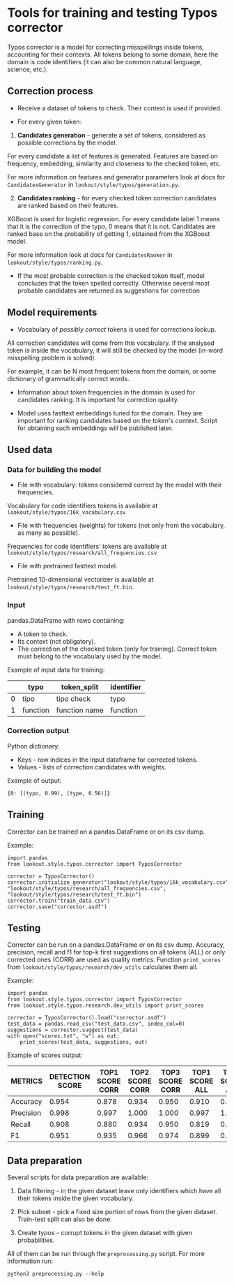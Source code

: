 # Tools for training and testing Typos corrector

Typos corrector is a model for correcting misspellings inside tokens, accounting for their contexts.
All tokens belong to some domain, here the domain is code identifiers (it can also be common natural language, science, etc.).

## Correction process

- Receive a dataset of tokens to check. Their context is used if provided.

- For every given token:

1. **Candidates generation** - generate a set of tokens, considered as possible corrections by the model.

For every candidate a list of features is generated. Features are based on frequency, embedding, similarity and closeness to the
checked token, etc.

For more information on features and generator parameters look at docs for `CandidatesGenerator` in `lookout/style/typos/generation.py`.

2. **Candidates ranking** - for every checked token correction candidates are ranked based on their features.

XGBoost is used for logistic regression. For every candidate label 1 means that it is the correction of the typo, 0 means that it is not.
Candidates are ranked base on the probability of getting 1, obtained from the XGBoost model.

For more information look at docs for `CandidatesRanker` in `lookout/style/typos/ranking.py`.

- If the most probable correction is the checked token itself, model concludes that the token spelled correctly.
Otherwise several most probable candidates are returned as suggestions for correction

## Model requirements

- Vocabulary of *possibly correct* tokens is used for corrections lookup.

All correction candidates will come from this vocabulary. If the analysed token is inside the vocabulary,
it will still be checked by the model (in-word misspelling problem is solved).

For example, it can be N most frequent tokens from the domain, or some dictionary of grammatically correct words.

- Information about token frequencies in the domain is used for candidates ranking. It is important for correction quality.

- Model uses fasttext embeddings tuned for the domain. They are important for ranking candidates based on the token's context.
Script for obtaining such embeddings will be published later.

## Used data

### Data for building the model

- File with vocabulary: tokens considered correct by the model with their frequencies.

Vocabulary for code identifiers tokens is available at
`lookout/style/typos/16k_vocabulary.csv`

- File with frequencies (weights) for tokens (not only from the vocabulary, as many as possible).

Frequencies for code identifiers' tokens are available at
`lookout/style/typos/research/all_frequencies.csv`

- File with pretrained fasttext model.

Pretrained 10-dimensional vectorizer is available at
`lookout/style/typos/research/test_ft.bin`.

### Input

pandas.DataFrame with rows containing:
- A token to check.
- Its context (not obligatory).
- The correction of the checked token (only for training). Correct token must belong to the vocabulary used by the model.

Example of input data for training:

| |typo | token_split | identifier|
|---|----|-------------|-----------|
|0 | tipo | tipo check | typo |
|1 | function | function name | function |

### Correction output

Python dictionary:

- Keys - row indices in the input dataframe for corrected tokens.
- Values - lists of correction candidates with weights.

Example of output:

```
{0: [(typo, 0.99), (type, 0.56)]}
```

## Training

Corrector can be trained on a pandas.DataFrame or on its csv dump. 

Example:

```
import pandas
from lookout.style.typos.corrector import TyposCorrector

corrector = TyposCorrector()
corrector.initialize_generator("lookout/style/typos/16k_vocabulary.csv", "lookout/style/typos/research/all_frequencies.csv",
"lookout/style/typos/research/test_ft.bin")
corrector.train("train_data.csv")
corrector.save("corrector.asdf")
```

## Testing

Corrector can be run on a pandas.DataFrame or on its csv dump. Accuracy, precision, recall and f1 for top-k first suggestions on all tokens (ALL) or only corrected ones (CORR) are used as quality metrics. Function `print_scores` from `lookout/style/typos/research/dev_utils` calculates them all.

Example:

```
import pandas
from lookout.style.typos.corrector import TyposCorrector
from lookout.style.typos.research.dev_utils import print_scores

corrector = TyposCorrector().load("corrector.asdf")
test_data = pandas.read_csv("test_data.csv", index_col=0)
suggestions = corrector.suggest(test_data)
with open("scores.txt", "w") as out:
    print_scores(test_data, suggestions, out)
```

Example of scores output:

METRICS        |DETECTION SCORE|TOP1 SCORE CORR|TOP2 SCORE CORR|TOP3 SCORE CORR|TOP1 SCORE ALL |TOP2 SCORE ALL |TOP3 SCORE ALL 
---------------|---------------|---------------|---------------|---------------|---------------|---------------|---------------
Accuracy       |         0.954 |         0.878 |         0.934 |         0.950 |         0.910 |         0.935 |         0.942 
Precision      |         0.998 |         0.997 |         1.000 |         1.000 |         0.997 |         1.000 |         1.000 
Recall         |         0.908 |         0.880 |         0.934 |         0.950 |         0.819 |         0.868 |         0.882 
F1             |         0.951 |         0.935 |         0.966 |         0.974 |         0.899 |         0.929 |         0.937 

## Data preparation

Several scripts for data preparation are available:

1. Data filtering - in the given dataset leave only identifiers which have all their tokens inside the given vocabulary.

2. Pick subset - pick a fixed size portion of rows from the given dataset. Train-test split can also be done.

3. Create typos - corrupt tokens in the given dataset with given probabilities.

All of them can be run through the `preprocessing.py` script. For more information run:

```
python3 preprocessing.py --help
```





